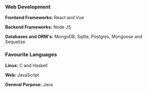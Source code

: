 ### Web Development

**Frontend Frameworks:** React and Vue

**Backend Frameworks:** Node JS

**Databases and ORM's:** MongoDB, Sqlite, Postgres, Mongoose and Sequelize

### Favourite Languages

**Linux:** C and Haskell

**Web:** JavaScript

**General Purpose:** Java
